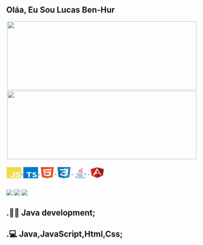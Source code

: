 ## Oláa, Eu Sou Lucas Ben-Hur 

<div align="center">
  <a href="https://github.com/lukbenhur">
  <img width= 500em height="180em" src="https://github-readme-stats.vercel.app/api?username=lukbenhur&show_icons=true&theme=tokyonight&include_all_commits=true&count_private=true"/>
  <img width= 500em height="180em" src="https://github-readme-stats.vercel.app/api/top-langs/?username=lukbenhur&layout=compact&langs_count=7&theme=tokyonight"/>
</div>
  
<div style="display: inline_block"><br>
  <img align="center" alt="Luk-Js" height="30" width="40" src="https://raw.githubusercontent.com/devicons/devicon/master/icons/javascript/javascript-plain.svg">
  <img align="center" alt="Luk-Ts" height="30" width="40" src="https://raw.githubusercontent.com/devicons/devicon/master/icons/typescript/typescript-plain.svg">
  <img align="center" alt="Luk-HTML" height="30" width="40" src="https://raw.githubusercontent.com/devicons/devicon/master/icons/html5/html5-original.svg">
  <img align="center" alt="Luk-CSS" height="30" width="40" src="https://raw.githubusercontent.com/devicons/devicon/master/icons/css3/css3-original.svg">
  <img align="center" alt="Luk-Java" height="30" width="40" src="https://raw.githubusercontent.com/devicons/devicon/master/icons/java/java-original.svg">
  <img align="center" alt="Luk-Angular" height="30" width="40" src="https://raw.githubusercontent.com/devicons/devicon/master/icons/angularjs/angularjs-original.svg">
</div>
  
  ##
  
 
  <div> 
  <a href="https://instagram.com/lukbenhur" target="_blank"><img src="https://img.shields.io/badge/-Instagram-%23E4405F?style=for-the-badge&logo=instagram&logoColor=white" target="_blank"></a> 
  <a href = "mailto:lukbenhur@gmail.com"><img src="https://img.shields.io/badge/-Gmail-%23333?style=for-the-badge&logo=gmail&logoColor=white" target="_blank"></a>
  <a href="https://www.linkedin.com/in/lucas-ben-hur-ac%C3%A1cio-53b1031a2/" target="_blank"><img src="https://img.shields.io/badge/-LinkedIn-%230077B5?style=for-the-badge&logo=linkedin&logoColor=white" target="_blank"></a> 
</div>

  ##  .👨‍💻 Java development;
  ##  .💻 Java,JavaScript,Html,Css;
